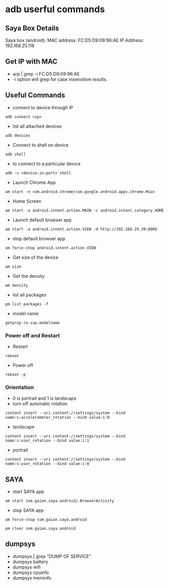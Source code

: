 # adb userful commands

## Saya Box Details
Saya box (android): 
MAC address: FC:D5:D9:09:96:AE
IP Address: 192.168.25.118

## Get IP with MAC
* arp | grep -i FC:D5:D9:09:96:AE
* -i option will grep for case insensitive results.

## Useful Commands
* connect to device through IP
```
adb connect <ip>
```
* list all attached devices
```
adb devices
```
* Connect to shell on device
```
adb shell
```
* to connect to a particular device
```
adb -s <device-io:port> shell
```

* Launch Chrome App
```
am start -n com.android.chrome/com.google.android.apps.chrome.Main
```
* Home Screen
```
am start -a android.intent.action.MAIN -c android.intent.category.HOME
```
* Launch default browser app
```
am start -a android.intent.action.VIEW -d http://192.168.29.39:8000
```
* stop default browser app
```
am force-stop android.intent.action.VIEW
```
* Get size of the device
```
wm size
```
* Get the density
```
wm density
```
* list all packages
```
pm list packages -f
```
* model name 
```
getprop ro.svp.modelname
```
### Power off and Restart
* Restart
```
reboot
```
* Power off
```
reboot -p
```

### Orientation
*  0 is portrait and 1 is landscape
* turn off automatic rotation
```
content insert --uri content://settings/system --bind name:s:accelerometer_rotation --bind value:i:0
```
* landscape
```
content insert --uri content://settings/system --bind name:s:user_rotation --bind value:i:1
```
* portrait
```
content insert --uri content://settings/system --bind name:s:user_rotation --bind value:i:0
```

## SAYA
* start SAYA app
```
am start com.gaian.saya.android/.BrowserActivity
```
* stop SAYA app
```
am force-stop com.gaian.saya.android
```
```
pm clear com.gaian.saya.android
```

## dumpsys
* dumpsys | grep "DUMP OF SERVICE"
* dumpsys battery
* dumpsys wifi
* dumpsys cpuinfo
* dumpsys meminfo


